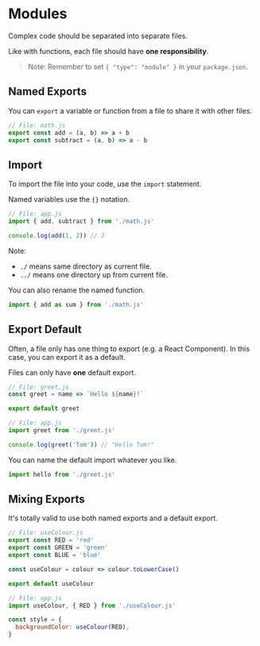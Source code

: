 # Modules

Complex code should be separated into separate files.

Like with functions, each file should have **one responsibility**.

> Note: Remember to set `{ "type": "module" }` in your `package.json`.

## Named Exports

You can `export` a variable or function from a file to share it with other files.

```javascript
// File: math.js
export const add = (a, b) => a + b
export const subtract = (a, b) => a - b
```

## Import

To import the file into your code, use the `import` statement.

Named variables use the `{}` notation.

```javascript
// File: app.js
import { add, subtract } from './math.js'

console.log(add(1, 2)) // 3
```

Note:

* `./` means same directory as current file.
* `../` means one directory up from current file.

You can also rename the named function.

```javascript
import { add as sum } from './math.js'
```

## Export Default

Often, a file only has one thing to export (e.g. a React Component).
In this case, you can export it as a default.

Files can only have **one** default export.

```javascript
// File: greet.js
const greet = name => `Hello ${name}!`

export default greet
```

```javascript
// File: app.js
import greet from './greet.js'

console.log(greet('Tom')) // "Hello Tom!"
```

You can name the default import whatever you like.

```javascript
import hello from './greet.js'
```

## Mixing Exports

It's totally valid to use both named exports and a default export.

```javascript
// File: useColour.js
export const RED = 'red'
export const GREEN = 'green'
export const BLUE = 'blue'

const useColour = colour => colour.toLowerCase()

export default useColour
```

```javascript
// File: app.js
import useColour, { RED } from './useColour.js'

const style = {
  backgroundColor: useColour(RED),
}
```